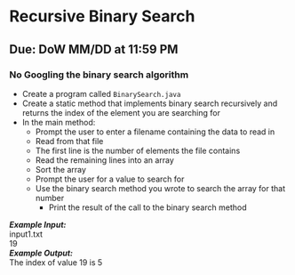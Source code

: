 # Recursive Binary Search

## Due: DoW MM/DD at 11:59 PM

### No Googling the binary search algorithm

- Create a program called `BinarySearch.java`
- Create a static method that implements binary search recursively and returns the index of the element you are searching for
- In the main method:
  - Prompt the user to enter a filename containing the data to read in
  - Read from that file
  - The first line is the number of elements the file contains
  - Read the remaining lines into an array
  - Sort the array
  - Prompt the user for a value to search for
  - Use the binary search method you wrote to search the array for that number
    - Print the result of the call to the binary search method

***Example Input:***\
input1.txt\
19\
***Example Output:***\
The index of value 19 is 5

